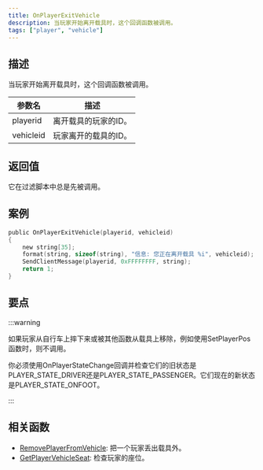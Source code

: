 ```yaml
---
title: OnPlayerExitVehicle
description: 当玩家开始离开载具时，这个回调函数被调用。
tags: ["player", "vehicle"]
---
```


## 描述

当玩家开始离开载具时，这个回调函数被调用。

| 参数名    | 描述                 |
| --------- | -------------------- |
| playerid  | 离开载具的玩家的ID。 |
| vehicleid | 玩家离开的载具的ID。 |

## 返回值

它在过滤脚本中总是先被调用。

## 案例

```c
public OnPlayerExitVehicle(playerid, vehicleid)
{
    new string[35];
    format(string, sizeof(string), "信息: 您正在离开载具 %i", vehicleid);
    SendClientMessage(playerid, 0xFFFFFFFF, string);
    return 1;
}
```

## 要点

:::warning

如果玩家从自行车上摔下来或被其他函数从载具上移除，例如使用SetPlayerPos函数时，则不调用。

你必须使用OnPlayerStateChange回调并检查它们的旧状态是PLAYER_STATE_DRIVER还是PLAYER_STATE_PASSENGER。它们现在的新状态是PLAYER_STATE_ONFOOT。

:::

## 相关函数

- [RemovePlayerFromVehicle](../functions/RemovePlayerFromVehicle): 把一个玩家丢出载具外。
- [GetPlayerVehicleSeat](../functions/GetPlayerVehicleSeat): 检查玩家的座位。
